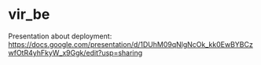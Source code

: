 # vir_be

Presentation about deployment:
https://docs.google.com/presentation/d/1DUhM09qNlgNcOk_kk0EwBYBCzwfOtR4yhFkyW_x9Ggk/edit?usp=sharing
